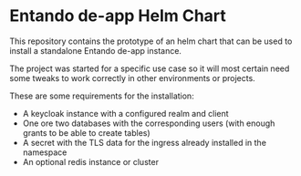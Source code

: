 # Entando de-app Helm Chart

This repository contains the prototype of an helm chart that can be used to install a standalone Entando de-app instance.

The project was started for a specific use case so it will most certain need some tweaks to work correctly in other environments or projects.

These are some requirements for the installation:
* A keycloak instance with a configured realm and client
* One ore two databases with the corresponding users (with enough grants to be able to create tables)
* A secret with the TLS data for the ingress already installed in the namespace
* An optional redis instance or cluster
